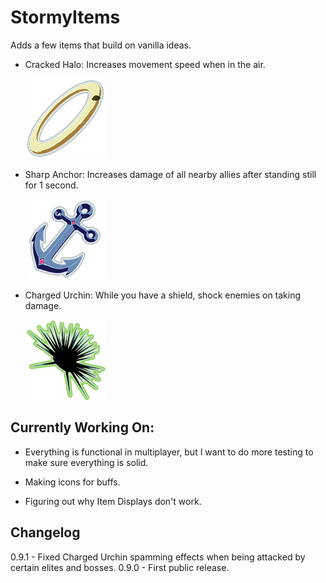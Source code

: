# StormyItems

<p>Adds a few items that build on vanilla ideas.</p>

- Cracked Halo: Increases movement speed when in the air. 
  
  ![](https://github.com/quickstraw/StormyItems/blob/master/StormyItems/Items/Icons/CrackedHaloIcon.png?raw=true)

- Sharp Anchor: Increases damage of all nearby allies after standing still for 1 second.
  
  ![](https://github.com/quickstraw/StormyItems/blob/master/StormyItems/Items/Icons/SharpAnchorIcon.png?raw=true)

- Charged Urchin: While you have a shield, shock enemies on taking damage.
  
  ![](https://github.com/quickstraw/StormyItems/blob/master/StormyItems/Items/Icons/ChargedUrchinIcon.png?raw=true)

## Currently Working On:

- Everything is functional in multiplayer, but I want to do more testing to make sure everything is solid.

- Making icons for buffs.

- Figuring out why Item Displays don't work.

## Changelog

0.9.1 - Fixed Charged Urchin spamming effects when being attacked by certain elites and bosses.
0.9.0 - First public release.
